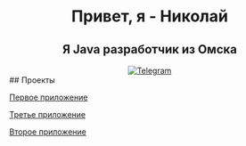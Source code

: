 <div id="header" align="center"> 
    <h1>Привет, я - Николай
    <h2>Я Java разработчик из Омска
</div> 

<div id="socials" align="center">
    <a href="https://t.me/ReturnCra5h">
        <img src="https://img.icons8.com/?size=30&id=63306&format=png&color=000000" alt="Telegram"/>
    </a>
</div>
## Проекты 

[Первое приложение](https://github.com/Cra5h23/java-explore-with-me)

[Третье приложение](https://github.com/Cra5h23/java-filmorate)

[Второе приложение](https://github.com/Cra5h23/java-shareit)
<!--
**Cra5h23/Cra5h23** is a ✨ _special_ ✨ repository because its `README.md` (this file) appears on your GitHub profile.

Here are some ideas to get you started:

- 🔭 I’m currently working on ...
- 🌱 I’m currently learning ...
- 👯 I’m looking to collaborate on ...
- 🤔 I’m looking for help with ...
- 💬 Ask me about ...
- 📫 How to reach me: ...
- 😄 Pronouns: ...
- ⚡ Fun fact: ...
-->
